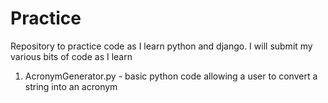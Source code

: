 # Practice
Repository to practice code as I learn python and django.
I will submit my various bits of code as I learn

1. AcronymGenerator.py - basic python code allowing a user to convert a string into an acronym
